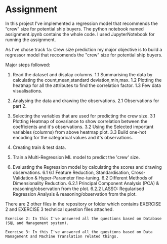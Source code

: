 # Assignment
In this project I've implemented a regression model that recommends the “crew” size for potential ship buyers.
The python notebook named assignment.ipynb contains the whole code. I used JupyterNotebook for running the assignment.

As I've chose track 1a: Crew size prediction my major objective is to build a regressor model that reccomends the "crew" size for potential ship buyers.

Major steps followed:
1. Read the dataset and display columns.
    1.1 Summarising the data by calculating the count,mean,standard deviation,min,max.
    1.2 Plotting the heatmap for all the attributes to find the correlation factor.
    1.3 Few data visualisations.

2. Analysing the data and drawing the observations.
    2.1 Observations for part 2.

3. Selecting the variables that are used for predicting the crew size.
    3.1 Plotting Heatmap of covariance to show correlation between the coefficients and it's observations.
    3.2 Using the Selected important variables (columns) from above heatmap plot.
    3.3 Build one-hot encoding for the categorical values and it's observations.

4. Creating train & test data.
5. Train a Multi-Regression ML model to predict the 'crew' size.
6. Evaluating the Regression model by calculating the scores and drawing observations.
    6.1 6.1 Feature Reduction, Standardisation, Cross-Validation & Hyper-Parameter fine-tuning.
    6.2 Different Methods of Dimensionality Reduction.
        6.2.1 Principal Component Analysis (PCA) & reasoning/observation from the plot.
        6.2.2 LASSO: Regularised Regression Analysis & reasoning/observation from the plot.

There are 2 other files in the repository or folder which contains EXERCISE 2 and EXERCISE 3 technical question files attached.

    Exercise 2: In this I've answered all the questions based on Database (SQL and Management system).

    Exercise 3: In this I've answered all the questions based on Data Management and Machine Translation related things.
